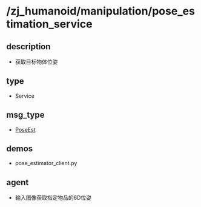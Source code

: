 # /zj_humanoid/manipulation/pose_estimation_service

## description
- 获取目标物体位姿

## type
- Service

## msg_type
- [PoseEst](../../../../zj_humanoid_types.md#PoseEst)

## demos
- pose_estimator_client.py

## agent
- 输入图像获取指定物品的6D位姿

